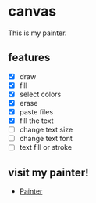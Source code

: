 # canvas

This is my painter.

## features

- [x] draw
- [x] fill
- [x] select colors
- [x] erase
- [x] paste files
- [x] fill the text
- [ ] change text size
- [ ] change text font
- [ ] text fill or stroke

## visit my painter!

- [Painter](https://sweetandsourkiss.github.io/canvas/)
